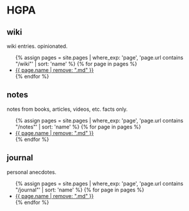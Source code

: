 # HGPA

## wiki

wiki entries. opinionated.

<ul>
{% assign pages = site.pages | where_exp: 'page', 'page.url contains "/wiki"' | sort: 'name' %}
{% for page in pages %}
  <li>
    <a href="{{ page.url }}">{{ page.name | remove: ".md" }}</a>
  </li>
{% endfor %}
</ul>

## notes

notes from books, articles, videos, etc. facts only.

<ul>
{% assign pages = site.pages | where_exp: 'page', 'page.url contains "/notes"' | sort: 'name' %}
{% for page in pages %}
  <li>
    <a href="{{ page.url }}">{{ page.name | remove: ".md" }}</a>
  </li>
{% endfor %}
</ul>

## journal

personal anecdotes.

<ul>
{% assign pages = site.pages | where_exp: 'page', 'page.url contains "/journal"' | sort: 'name' %}
{% for page in pages %}
  <li>
    <a href="{{ page.url }}">{{ page.name | remove: ".md" }}</a>
  </li>
{% endfor %}
</ul>
